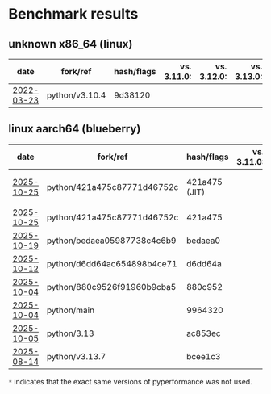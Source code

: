 # Benchmark results

<!-- START table -->

## unknown x86_64 (linux)
| date | fork/ref | hash/flags | vs. 3.11.0: | vs. 3.12.0: | vs. 3.13.0: | vs. base: |
| --- | --- | --- | ---: | ---: | ---: | ---: |
| [2022-03-23](results/bm-20220323-3.10.4-9d38120) | python/v3.10.4 | 9d38120 |  |  |  |  |

## linux aarch64 (blueberry)
| date | fork/ref | hash/flags | vs. 3.11.0: | vs. 3.12.0: | vs. 3.13.0: | vs. base: |
| --- | --- | --- | ---: | ---: | ---: | ---: |
| [2025-10-25](results/bm-20251025-3.15.0a1%2B-421a475-JIT) | python/421a475c87771d46752c | 421a475 (JIT) |  |  |  | 1.025x ↓<br>[📄](results/bm-20251025-3.15.0a1%2B-421a475-JIT/bm-20251025-blueberry-aarch64-python-421a475c87771d46752c-3.15.0a1%2B-421a475-vs-base.md)[📈](results/bm-20251025-3.15.0a1%2B-421a475-JIT/bm-20251025-blueberry-aarch64-python-421a475c87771d46752c-3.15.0a1%2B-421a475-vs-base.svg)[🧠](results/bm-20251025-3.15.0a1%2B-421a475-JIT/bm-20251025-blueberry-aarch64-python-421a475c87771d46752c-3.15.0a1%2B-421a475-vs-base-mem.svg) |
| [2025-10-25](results/bm-20251025-3.15.0a1%2B-421a475) | python/421a475c87771d46752c | 421a475 |  |  |  |  |
| [2025-10-19](results/bm-20251019-3.15.0a1%2B-bedaea0) | python/bedaea05987738c4c6b9 | bedaea0 |  |  |  |  |
| [2025-10-12](results/bm-20251012-3.15.0a0-d6dd64a) | python/d6dd64ac654898b4ce71 | d6dd64a |  |  |  |  |
| [2025-10-04](results/bm-20251004-3.15.0a0-880c952) | python/880c9526f91960b9cba5 | 880c952 |  |  |  |  |
| [2025-10-04](results/bm-20251004-3.15.0a0-9964320) | python/main | 9964320 |  |  |  |  |
| [2025-10-05](results/bm-20251005-3.13.7%2B-ac853ec) | python/3.13 | ac853ec |  |  |  |  |
| [2025-08-14](results/bm-20250814-3.13.7-bcee1c3) | python/v3.13.7 | bcee1c3 |  |  |  |  |


<!-- END table -->

`*` indicates that the exact same versions of pyperformance was not used.
